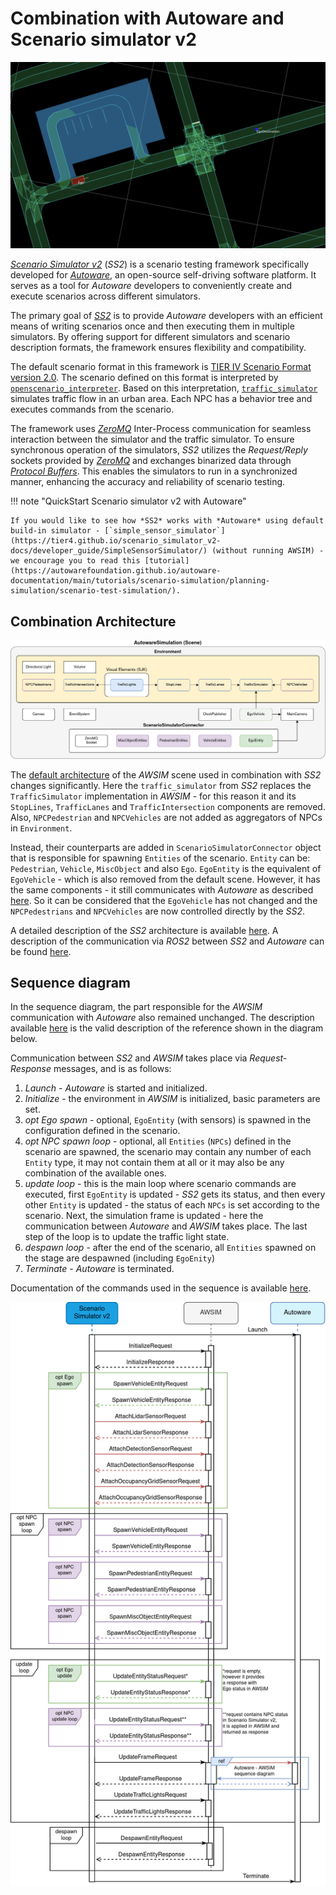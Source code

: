 

# Combination with Autoware and Scenario simulator v2
![](ss.png)

[*Scenario Simulator v2*](https://tier4.github.io/scenario_simulator_v2-docs/) (*SS2*) is a scenario testing framework specifically developed for [*Autoware*](../Autoware/), an open-source self-driving software platform. It serves as a tool for *Autoware* developers to conveniently create and execute scenarios across different simulators. 

The primary goal of [*SS2*](https://tier4.github.io/scenario_simulator_v2-docs/developer_guide/About/) is to provide *Autoware* developers with an efficient means of writing scenarios once and then executing them in multiple simulators. By offering support for different simulators and scenario description formats, the framework ensures flexibility and compatibility.

The default scenario format in this framework is [TIER IV Scenario Format version 2.0](https://tier4.github.io/scenario_simulator_v2-docs/developer_guide/TIERIVScenarioFormatVersion2/). The scenario defined on this format is interpreted by [`openscenario_interpreter`](https://tier4.github.io/scenario_simulator_v2-docs/developer_guide/OpenSCENARIOSupport/). Based on this interpretation, [`traffic_simulator`](https://tier4.github.io/scenario_simulator_v2-docs/developer_guide/TrafficSimulator/) simulates traffic flow in an urban area. Each NPC has a behavior tree and executes commands from the scenario.

The framework uses [*ZeroMQ*](https://tier4.github.io/scenario_simulator_v2-docs/developer_guide/ZeroMQ/) Inter-Process communication for seamless interaction between the simulator and the traffic simulator. To ensure synchronous operation of the simulators, *SS2* utilizes the *Request/Reply* sockets provided by [*ZeroMQ*](https://tier4.github.io/scenario_simulator_v2-docs/developer_guide/ZeroMQ/) and exchanges binarized data through [*Protocol Buffers*](https://tier4.github.io/scenario_simulator_v2-docs/developer_guide/ZeroMQ/). This enables the simulators to run in a synchronized manner, enhancing the accuracy and reliability of scenario testing.

!!! note "QuickStart Scenario simulator v2 with Autoware"

    If you would like to see how *SS2* works with *Autoware* using default build-in simulator - [`simple_sensor_simulator`](https://tier4.github.io/scenario_simulator_v2-docs/developer_guide/SimpleSensorSimulator/) (without running AWSIM) - we encourage you to read this [tutorial](https://autowarefoundation.github.io/autoware-documentation/main/tutorials/scenario-simulation/planning-simulation/scenario-test-simulation/).

## Combination Architecture
![](awsim_ss2.png)

The [default architecture](../AWSIM/) of the *AWSIM* scene used in combination with *SS2* changes significantly. Here the `traffic_simulator` from *SS2* replaces the `TrafficSimulator` implementation in *AWSIM* - for this reason it and its `StopLines`, `TrafficLanes` and `TrafficIntersection` components are removed. Also, `NPCPedestrian` and `NPCVehicles` are not added as aggregators of NPCs in `Environment`.

Instead, their counterparts are added in `ScenarioSimulatorConnector` object that is responsible for spawning `Entities` of the scenario. `Entity` can be: `Pedestrian`, `Vehicle`, `MiscObject` and also `Ego`. 
`EgoEntity` is the equivalent of `EgoVehicle` - which is also removed from the default scene. However, it has the same components - it still communicates with *Autoware* as described [here](../ConnectionWithAutoware/). So it can be considered that the `EgoVehicle` has not changed and the `NPCPedestrians` and `NPCVehicles` are now controlled directly by the *SS2*.


A detailed description of the *SS2* architecture is available [here](https://tier4.github.io/scenario_simulator_v2-docs/developer_guide/SystemArchitecture/). A description of the communication via *ROS2* between *SS2* and *Autoware* can be found [here](https://tier4.github.io/scenario_simulator_v2-docs/developer_guide/Communication/).


## Sequence diagram
In the sequence diagram, the part responsible for the *AWSIM* communication with *Autoware* also remained unchanged. The description available [here](../ConnectionWithAutoware/) is the valid description of the reference shown in the diagram below.

Communication between *SS2* and *AWSIM* takes place via *Request-Response* messages, and is as follows:

1. *Launch* - *Autoware* is started and initialized.
2. *Initialize* - the environment in *AWSIM* is initialized, basic parameters are set.
3. *opt Ego spawn* - optional, `EgoEntity` (with sensors) is spawned in the configuration defined in the scenario.
4. *opt NPC spawn loop* - optional, all `Entities` (`NPCs`) defined in the scenario are spawned, the scenario may contain any number of each `Entity` type, it may not contain them at all or it may also be any combination of the available ones.
5. *update loop* - this is the main loop where scenario commands are executed, first `EgoEntity` is updated - *SS2* gets its status, and then every other `Entity` is updated - the status of each `NPCs` is set according to the scenario. Next, the simulation frame is updated - here the communication between *Autoware* and *AWSIM* takes place. The last step of the loop is to update the traffic light state.
6. *despawn loop* - after the end of the scenario, all `Entities` spawned on the stage are despawned (including `EgoEnity`) 
7. *Terminate* - *Autoware* is terminated.

Documentation of the commands used in the sequence is available [here](https://tier4.github.io/scenario_simulator_v2-docs/proto_doc/protobuf/).

![](awsim_ss2_sequence.png)
